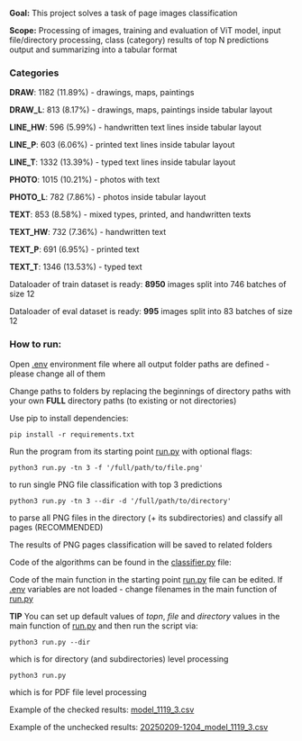 **Goal:** This project solves a task of page images classification

**Scope:** Processing of images, training and evaluation of ViT model,
input file/directory processing, class (category) results of top N predictions output 
and summarizing into a tabular format 


### Categories


**DRAW**:	1182	(11.89%)  - drawings, maps, paintings 

**DRAW_L**:	813	(8.17%)   - drawings, maps, paintings inside tabular layout

**LINE_HW**:	596	(5.99%)   - handwritten text lines inside tabular layout

**LINE_P**:	603	(6.06%)   - printed text lines inside tabular layout

**LINE_T**:	1332	(13.39%)  - typed text lines inside tabular layout

**PHOTO**:	1015	(10.21%)  - photos with text

**PHOTO_L**:	782	(7.86%)   - photos inside tabular layout

**TEXT**:	853	(8.58%)   - mixed types, printed, and handwritten texts

**TEXT_HW**:	732	(7.36%)   - handwritten text

**TEXT_P**:	691	(6.95%)   - printed text

**TEXT_T**:	1346	(13.53%)  - typed text

Dataloader of train dataset is ready:	**8950** images split into 746 batches of size 12

Dataloader of eval dataset is ready:	**995** images split into 83 batches of size 12


### How to run:

Open [.env](.env) environment file where all output folder paths are defined - please change all of them

Change paths to folders by replacing the beginnings of directory paths with your own **FULL** directory paths (to 
existing or not directories)

Use pip to install dependencies:

    pip install -r requirements.txt

Run the program from its starting point [run.py](run.py) with optional flags:

    python3 run.py -tn 3 -f '/full/path/to/file.png'

to run single PNG file classification with top 3 predictions

    python3 run.py -tn 3 --dir -d '/full/path/to/directory' 

to parse all PNG files in the directory (+ its subdirectories) and classify all pages (RECOMMENDED)

The results of PNG pages classification will be saved to related folders 

Code of the algorithms can be found in the [classifier.py](classifier.py) file:

Code of the main function in the starting point [run.py](run.py) file can be edited. 
If [.env](.env) variables are not loaded - change filenames in the main function of [run.py](run.py)


**TIP**     You can set up default values of _topn_, _file_ and _directory_ values in the main function of
[run.py](run.py) and then run the script via:

    python3 run.py --dir 

which is for directory (and subdirectories) level processing

    python3 run.py 

which is for PDF file level processing

Example of the checked results: [model_1119_3.csv](result%2Ftables%2Fmodel_1119_3.csv)

Example of the unchecked results: [20250209-1204_model_1119_3.csv](result%2Ftables%2F20250209-1204_model_1119_3.csv)
